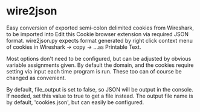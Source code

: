 # wire2json
Easy conversion of exported semi-colon delimited cookies from Wireshark, to be imported into Edit this Cookie browser extension via required JSON format. wire2json.py expects format generated by right click context menu of cookies in Wireshark -> copy -> ...as Printable Text.

Most options don't need to be configured, but can be adjusted by obvious variable assignments given.
By default the domain, and the cookies require setting via input each time program is run. These too can of course be changed as convenient.

By default, file_output is set to false, so JSON will be output in the console. If needed, set this value to true to get a file instead.
The output file name is by default, 'cookies.json', but can easily be configured.
